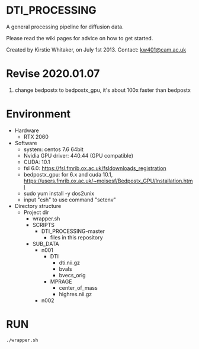 DTI_PROCESSING
==============

A general processing pipeline for diffusion data.

Please read the wiki pages for advice on how to get started.

Created by Kirstie Whitaker, on July 1st 2013.
Contact: kw401@cam.ac.uk


Revise 2020.01.07
==============
1. change bedpostx to bedpostx_gpu, it's about 100x faster than bedpostx


Environment
==============
* Hardware
    * RTX 2060
* Software
    * system: centos 7.6 64bit
    * Nvidia GPU driver: 440.44 (GPU compatible)
    * CUDA: 10.1 
    * fsl 6.0: https://fsl.fmrib.ox.ac.uk/fsldownloads_registration
    * bedpostx_gpu: for 6.x and cuda 10.1, https://users.fmrib.ox.ac.uk/~moisesf/Bedpostx_GPU/Installation.html
    * sudo yum install -y dos2unix
    * input "csh" to use command "setenv"
* Directory structure
    * Project dir
        * wrapper.sh
        * SCRIPTS
            * DTI_PROCESSING-master
                * files in this repository
        * SUB_DATA 
            * n001
                * DTI
                    * dti.nii.gz
                    * bvals
                    * bvecs_orig
                * MPRAGE
                    * center_of_mass
                    * highres.nii.gz
            * n002

RUN
=============
```bash
./wrapper.sh
```
            
